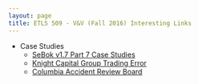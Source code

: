 ```yaml
---
layout: page
title: ETLS 509 - V&V (Fall 2016) Interesting Links
---
```


* Case Studies
  * [SeBok v1.7 Part 7 Case Studies](http://sebokwiki.org/wiki/Case_Studies)
  * [Knight Capital Group Trading Error](https://www.sec.gov/litigation/admin/2013/34-70694.pdf)
  * [Columbia Accident Review Board](http://arstechnica.com/science/2016/02/the-audacious-rescue-plan-that-might-have-saved-space-shuttle-columbia/)
